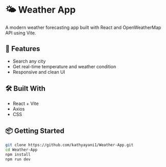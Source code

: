 

# 🌤️ Weather App

A modern weather forecasting app built with React and OpenWeatherMap API using Vite.

## 🚀 Features
- Search any city
- Get real-time temperature and weather condition
- Responsive and clean UI

## 🛠️ Built With
- React + Vite
- Axios
- CSS

## 📦 Getting Started

```bash
git clone https://github.com/kathyayani1/Weather-App.git
cd Weather-App
npm install
npm run dev
